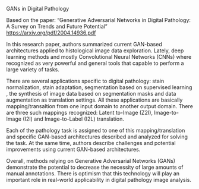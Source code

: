 GANs in Digital Pathology

Based on the paper: “Generative Adversarial Networks in Digital Pathology: A Survey on Trends and Future Potential”
https://arxiv.org/pdf/2004.14936.pdf

In this research paper, authors summarized current GAN-based architectures 
applied to histological image data exploration. Lately, deep learning 
methods and mostly Convolutional Neural Networks (CNNs) where recognized 
as very powerful and general tools that capable to perform  a large variety of tasks.

There are several applications specific to digital pathology: 
stain normalization, stain adaptation, segmentation based on supervised
learning , the synthesis of image data based on segmentation masks  and data augmentation as
translation settings. 
All these applications are basically mapping/transaltion from one input domain to another output domain. 
There are three such mappings recognized: 
Latent to-Image (Z2I), Image-to-Image (I2I) and Image-to-Label (I2L) translation.

Each of the pathology task is assigned to one of this mapping/translation and 
specific GAN-based architectures described and analyzed for solving the task.
At the same time, authors describe challenges and potential improvements using 
current GAN-based architectures. 

Overall, methods relying on Generative Adversarial Networks (GANs) demonstrate 
the potential to decrease the necessity of large amounts of manual annotations. 
There is optimism that this technology will play an important role in real-world 
applicability in digital pathology image analysis.
